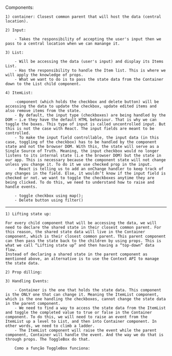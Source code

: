 Components:

    1) container: Closest common parent that will host the data (central location).

    2) Input:

        - Takes the responsibility of accepting the user's input then we pass to a central location when we can manange it.

    3) List:

        - Will be accessing the data (user's input) and display its Items List.
        - Has the responsibility to handle the Item list. This is where we will apply the knowledge of props.
        - What we want to do is to pass the state data from the Container down to the List child component.

    4) ItemList:

        -component (which holds the checkbox and delete button) will be accessing the data to update the checkbox, update edited items and also remove items from the state.
        - By default, the input type (checkboxes) are being handled by the DOM – i.e they have the default HTML behaviour. That is why we can toggle the boxes. This type of input is called uncontrolled input. But this is not the case with React. The input fields are meant to be controlled.
        - To make the input field controllable, the input data (in this case, toggling of the checkbox) has to be handled by the component state and not the browser DOM. With this, the state will serve as a Single Source of Truth. Meaning, the input checkbox would no longer listens to its internal state (i.e the browser DOM) but the state in our app. This is necessary because the component state will not change unless you change it. To do it we use checked prop in the input.
        - React is telling us to add an onChange handler to keep track of any changes in the field. Else, it wouldn’t know if the input field is checked or not. we want to toggle the checkboxes anytime they are being clicked. To do this, we need to understand how to raise and handle events.

        - toggle checkbox using map();
        - Delete button using filter()

- - - - - - - - - - - - - - - - - - - -  - - - -  - - - - - - - - - - - - - - - - - - - - - - - - -

    1) Lifting state up:

    For every child component that will be accessing the data, we will need to declare the shared state in their closest common parent. For this reason, the shared state data will live in the Container component, which is their closest common parent. This parent component can then pass the state back to the children by using props. This is what we call “Lifting state up” and then having a “top-down” data flow.
    Instead of declaring a shared state in the parent component as mentioned above, an alternative is to use the Context API to manage the state data.

    2) Prop dilling:

    3) Handling Events:

        - Container is the one that holds the state data. This component is the ONLY one that can change it. Meaning the ItemList component, which is the one handling the checkboxes, cannot change the state data in the parent component.
        - We need to find a way to access the state data from the ItemList and toggle the completed value to true or false in the Container component. To do this, we will need to raise an event from the ItemList up a level to List, and then into Container component. In other words, we need to climb a ladder.
        - The ItemList component will raise the event while the parent component, Container will handle the event. And the way we do that is through props. The ToggleBox do that.

        Como a função ToggleBox funciona: 


